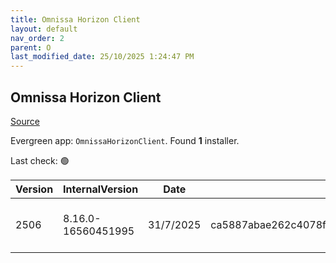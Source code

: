 ```yaml
---
title: Omnissa Horizon Client
layout: default
nav_order: 2
parent: O
last_modified_date: 25/10/2025 1:24:47 PM
---
```


## Omnissa Horizon Client

[Source](https://customerconnect.omnissa.com/downloads/info/slug/desktop_end_user_computing/omnissa_horizon_clients/8)

Evergreen app: `OmnissaHorizonClient`. Found **1** installer.

Last check: 🟢

| Version | InternalVersion    | Date      | Sha256                                                           | Size     | Type | URI                                                                                                                                                                                                                          |
| ------- | ------------------ | --------- | ---------------------------------------------------------------- | -------- | ---- | ---------------------------------------------------------------------------------------------------------------------------------------------------------------------------------------------------------------------------- |
| 2506    | 8.16.0-16560451995 | 31/7/2025 | ca5887abae262c4078fcfe60657c35f12a87c3506bf2e9236d00a8f0b9d7f5ef | 298.3 MB | exe  | [https://download3.omnissa.com/software/CART26FQ2_WIN_2506/Omnissa-Horizon-Client-2506-8.16.0-16560451995.exe](https://download3.omnissa.com/software/CART26FQ2_WIN_2506/Omnissa-Horizon-Client-2506-8.16.0-16560451995.exe) |

